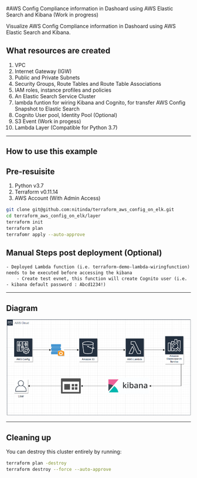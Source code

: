 #AWS Config Compliance information in Dashoard using AWS Elastic Search and Kibana (Work in progress)

Visualize AWS Config Compliance information in Dashoard using AWS Elastic Search and Kibana.


## What resources are created

1. VPC
2. Internet Gateway (IGW)
3. Public and Private Subnets
4. Security Groups, Route Tables and Route Table Associations
5. IAM roles, instance profiles and policies
6. An Elastic Search Service Cluster
9. lambda funtion for wiring Kibana and Cognito, for transfer AWS Config Snapshot to Elastic Search
10. Cognito User pool, Identity Pool (Optional)
11. S3 Event (Work in progess)
12. Lambda Layer (Compatible for Python 3.7)


----

## How to use this example

## Pre-resuisite

1. Python v3.7
2. Terraform v0.11.14
3. AWS Account (With Admin Access)


```bash
git clone git@github.com:nitinda/terraform_aws_config_on_elk.git
cd terraform_aws_config_on_elk/layer
terraform init
terraform plan
terrafomr apply --auto-approve
```


## Manual Steps post deployment (Optional)

```
- Deployed Lambda function (i.e. terraform-demo-lambda-wiringfunction) needs to be executed before accessing the kibana
    - Create test evnet, this function will create Cognito user (i.e. - kibana default password : Abcd1234!)
```

----

## Diagram

![Diagram](./images/AWSConfig-Kibana.png)


----

## Cleaning up

You can destroy this cluster entirely by running:

```bash
terraform plan -destroy
terraform destroy --force --auto-approve
```